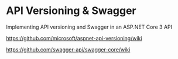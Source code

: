 # API Versioning & Swagger

Implementing API versioning and Swagger in an ASP.NET Core 3 API



https://github.com/microsoft/aspnet-api-versioning/wiki

https://github.com/swagger-api/swagger-core/wiki
